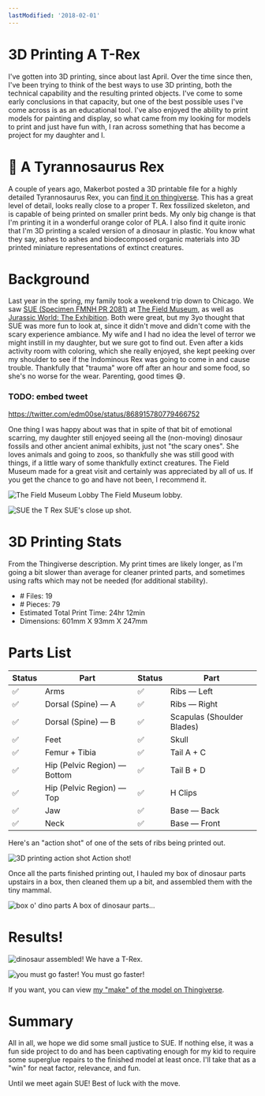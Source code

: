 ```yaml
---
lastModified: '2018-02-01'
---
```


# 3D Printing A T-Rex

I've gotten into 3D printing, since about last April. Over the time since then, I've been trying to think of the best ways to use 3D printing, both the technical capability and the resulting printed objects. I've come to some early conclusions in that capacity, but one of the best possible uses I've come across is as an educational tool. I've also enjoyed the ability to print models for painting and display, so what came from my looking for models to print and just have fun with, I ran across something that has become a project for my daughter and I.

# 🦖 A Tyrannosaurus Rex

A couple of years ago, Makerbot posted a 3D printable file for a highly detailed Tyrannosaurus Rex, you can [find it on thingiverse](https://www.thingiverse.com/thing:275091). This has a great level of detail, looks really close to a proper T. Rex fossilized skeleton, and is capable of being printed on smaller print beds. My only big change is that I'm printing it in a wonderful orange color of PLA. I also find it quite ironic that I'm 3D printing a scaled version of a dinosaur in plastic. You know what they say, ashes to ashes and biodecomposed organic materials into 3D printed miniature representations of extinct creatures.

# Background

Last year in the spring, my family took a weekend trip down to Chicago. We saw [SUE (Specimen FMNH PR 2081)](https://twitter.com/SUEtheTrex) at [The Field Museum](https://www.fieldmuseum.org/at-the-field/exhibitions/sue-t-rex), as well as [Jurassic World: The Exhibition](https://www.fieldmuseum.org/at-the-field/exhibitions/jurassic-world-exhibition). Both were great, but my 3yo thought that SUE was more fun to look at, since it didn't move and didn't come with the scary experience ambiance. My wife and I had no idea the level of terror we might instill in my daughter, but we sure got to find out. Even after a kids activity room with coloring, which she really enjoyed, she kept peeking over my shoulder to see if the Indominous Rex was going to come in and cause trouble. Thankfully that "trauma" wore off after an hour and some food, so she's no worse for the wear. Parenting, good times 😅.

### TODO: embed tweet
https://twitter.com/edm00se/status/868915780779466752

One thing I was happy about was that in spite of that bit of emotional scarring, my daughter still enjoyed seeing all the (non-moving) dinosaur fossils and other ancient animal exhibits, just not "the scary ones". She loves animals and going to zoos, so thankfully she was still good with things, if a little wary of some thankfully extinct creatures. The Field Museum made for a great visit and certainly was appreciated by all of us. If you get the chance to go and have not been, I recommend it.

![The Field Museum Lobby](./img/TheFieldMuseum.jpg)
The Field Museum lobby.

![SUE the T Rex](./img/SUE.jpg)
SUE's close up shot.

# 3D Printing Stats

From the Thingiverse description. My print times are likely longer, as I'm going a bit slower than average for cleaner printed parts, and sometimes using rafts which may not be needed (for additional stability).

- \# Files: 19
- \# Pieces: 79
- Estimated Total Print Time: 24hr 12min
- Dimensions: 601mm X 93mm X 247mm

# Parts List

| Status | Part                               | Status | Part                                |
|-------|-------------------------------------|--------|-------------------------------------|
| ✅    | Arms                                | ✅    | Ribs &mdash; Left                   |
| ✅    | Dorsal (Spine) &mdash; A            | ✅    | Ribs &mdash; Right                  |
| ✅    | Dorsal (Spine) &mdash; B            | ✅    | Scapulas (Shoulder Blades)          |
| ✅    | Feet                                | ✅    | Skull                               |
| ✅    | Femur + Tibia                       | ✅    | Tail A + C                          |
| ✅    | Hip (Pelvic Region) &mdash; Bottom  | ✅    | Tail B + D                          |
| ✅    | Hip (Pelvic Region) &mdash; Top     | ✅    | H Clips                             |
| ✅    | Jaw                                 | ✅    | Base &mdash; Back                   |
| ✅    | Neck                                | ✅    | Base &mdash; Front                  |


Here's an "action shot" of one of the sets of ribs being printed out.

![3D printing action shot](./img/3dp-action-shot.png)
Action shot!

Once all the parts finished printing out, I hauled my box of dinosaur parts upstairs in a box, then cleaned them up a bit, and assembled them with the tiny mammal.

![box o' dino parts](./img/Box_of_Dino_parts.jpg)
A box of dinosaur parts...

# Results!

![dinosaur assembled!](./img/REXie_Complete.jpg)
We have a T-Rex.

![you must go faster!](./img/Must_Go_Faster.jpg)
You must go faster!

If you want, you can view [my "make" of the model on Thingiverse](https://www.thingiverse.com/make:444581).

# Summary

All in all, we hope we did some small justice to SUE. If nothing else, it was a fun side project to do and has been captivating enough for my kid to require some superglue repairs to the finished model at least once. I'll take that as a "win" for neat factor, relevance, and fun.

Until we meet again SUE! Best of luck with the move.
